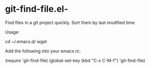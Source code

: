 git-find-file.el-
=================

Find files in a git project quickly. Sort them by last modified time

Usage: 

cd ~/.emacs.d/
wget 

Add the following into your emacs rc:

(require 'git-find-file)
(global-set-key (kbd "C-x C-M-f") 'git-find-file)
